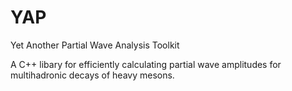 # YAP
Yet Another Partial Wave Analysis Toolkit

A C++ libary for efficiently calculating partial wave amplitudes for multihadronic decays of heavy mesons.
